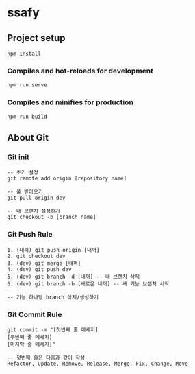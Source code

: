 # ssafy

## Project setup
```
npm install
```

### Compiles and hot-reloads for development
```
npm run serve
```

### Compiles and minifies for production
```
npm run build
```



## About Git

### Git init

```
-- 초기 설정
git remote add origin [repository name]

-- 풀 받아오기
git pull origin dev

-- 내 브랜치 설정하기
git checkout -b [branch name]
```

### Git Push Rule

```
1. (내꺼) git push origin [내꺼]
2. git checkout dev
3. (dev) git merge [내꺼]
4. (dev) git push dev
5. (dev) git branch -d [내꺼] -- 내 브랜치 삭제
6. (dev) git branch -b [새로운 내꺼] -- 새 기능 브랜치 시작

-- 기능 하나당 branch 삭제/생성하기
```

### Git Commit Rule

```
git commit -m "[첫번째 줄 메세지]
[두번째 줄 메세지]
[마지막 줄 메세지]"

-- 첫번째 줄은 다음과 같이 작성
Refactor, Update, Remove, Release, Merge, Fix, Change, Move
```



